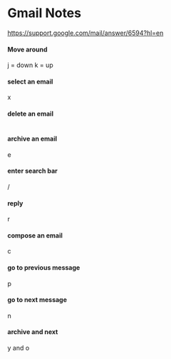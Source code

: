 # Gmail Notes

https://support.google.com/mail/answer/6594?hl=en

#### Move around

  j = down
  k = up

#### select an email

  x

#### delete an email

  #

#### archive an email

  e

#### enter search bar

  /

#### reply

  r

#### compose an email

  c

#### go to previous message

  p

#### go to next message

  n

#### archive and next

  y and o


